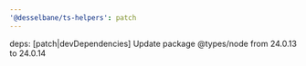 ```yaml
---
'@desselbane/ts-helpers': patch
---
```


deps: [patch|devDependencies] Update package @types/node from 24.0.13 to 24.0.14

